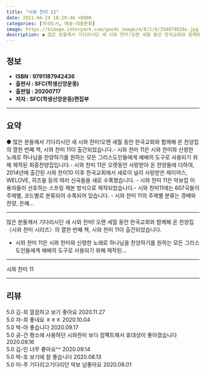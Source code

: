 ```yaml
---
title: "시와 찬미 11"
date: 2021-04-24 18:29:48 +0900
categories: [국내도서, 예술-대중문화]
image: https://bimage.interpark.com/goods_image/4/8/2/8/334874828s.jpg
description: ● 많은 분들께서 기다리시던 새 시와 찬미!오랜 세월 동안 한국교회와 함께해 온 찬양집 의 열한 번째 책, 시와 찬미 11이 출간되었습니다.- 시와 찬미 11은 시와 찬미와 신령한 노래로 하나님을 찬양하기를 원하는 모든 그리스도인들에게 예배의 도구로 사용되기 위해 제작된 회중찬양집입니
---
```


## **정보**

- **ISBN : 9791187942436**
- **출판사 : SFC(학생신앙운동)**
- **출판일 : 20200717**
- **저자 : SFC(학생신앙운동)편집부**

------



## **요약**

●  많은 분들께서 기다리시던 새 시와 찬미!오랜 세월 동안 한국교회와 함께해 온 찬양집 의 열한 번째 책, 시와 찬미 11이 출간되었습니다.- 시와 찬미 11은 시와 찬미와 신령한 노래로 하나님을 찬양하기를 원하는 모든 그리스도인들에게 예배의 도구로 사용되기 위해 제작된 회중찬양집입니다.- 시와 찬미 11은 오랫동안 사랑받아 온 찬양들에 더하여, 2014년에 출간된 시와 찬미10 이후 한국교회에서 새로이 널리 사랑받은 제이어스, WELOVE, 히즈윌 등의 여러 신곡들을 새로 수록했습니다. - 시와 찬미 11은 악보집 이용자들이 선호하는 스프링 제본 방식으로 제작되었습니다.- 시와 찬미11에는 607곡들이 주제별, 코드별로 분류되어 수록되어 있습니다. - 시와 찬미 11의 주제별 분류는 경배와 찬양, 은혜...

------

많은 분들께서 기다리시던 새 시와 찬미!
오랜 세월 동안 한국교회와 함께해 온 찬양집 〈시와 찬미 시리즈〉의 열한 번째 책, 시와 찬미 11이 출간되었습니다.

- 시와 찬미 11은 시와 찬미와 신령한 노래로 하나님을 찬양하기를 원하는 모든 그리스도인들에게 예배의 도구로 사용되기 위해 제작된... 

------


시와 찬미 11 

------


## **리뷰** 

5.0 김-희 깔끔하고 보기 좋아요 2020.11.27 <br/>5.0 차-희 좋네요 ㅎㅎㅎ 2020.10.04 <br/>5.0 박-아 좋습니다 2020.09.17 <br/>5.0 공-건 평소에 사용하던 시와찬미 보다 컴팩트해서 휴대성이 좋아졌습니다 2020.09.16 <br/>5.0 김-인 너무 좋아요^^ 2020.09.14 <br/>5.0 박-호 보기에
참 좋습니다 2020.08.13 <br/>5.0 이-주 기다리고기다리던 악보 넘좋아요 2020.08.01 <br/>